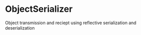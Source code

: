 # ObjectSerializer

Object transmission and reciept using reflective serialization and deserialization
